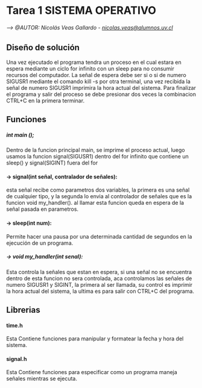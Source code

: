# Tarea 1 SISTEMA OPERATIVO
###### --> @AUTOR: Nicolás Veas Gallardo - nicolas.veas@alumnos.uv.cl

## Diseño de solución

Una vez ejecutado el programa tendra un proceso en el cual estara en espera mediante un ciclo for infinito con un sleep para no consumir recursos del computador. La señal de espera debe ser si o si de numero SIGUSR1 mediante el comando kill -s por otra terminal, una vez recibida la señal de numero SIGUSR1 imprimira la hora actual del sistema. Para finalizar el programa y salir del proceso se debe presionar dos veces la combinacion CTRL+C en la primera terminar.

##  Funciones

##### int main (); 
Dentro de la funcion principal main, se imprime el proceso actual, luego usamos la funcion signal(SIGUSR1) dentro del for infinito que contiene un sleep() y signal(SIGINT) fuera del for

#### -> signal(int señal, contralador de señales): 
esta señal recibe como parametros dos variables, la primera es una señal de cualquier tipo, y la segunda lo envia al controlador de        																							 señales que es la funcion void my_handler(). al llamar esta funcion queda en espera de la señal pasada en parametros.

#### -> sleep(int num): 
Permite hacer una pausa por una determinada cantidad de segundos en la ejecución de un programa.

##### -> void my_handler(int senal): 
Esta controla la señales que estan en espera, si una señal no se encuentra dentro de esta funcion no sera controlada, aca controlamos las señales de numero SIGUSR1 y SIGINT, la primera al ser llamada, su control es imprimir la hora actual del sistema, la ultima es para salir con CTRL+C del programa.

## Librerias

#### time.h

Esta Contiene funciones para manipular y formatear la fecha y hora del sistema.

#### signal.h

Esta Contiene funciones para especificar como un programa maneja señales mientras se ejecuta.

